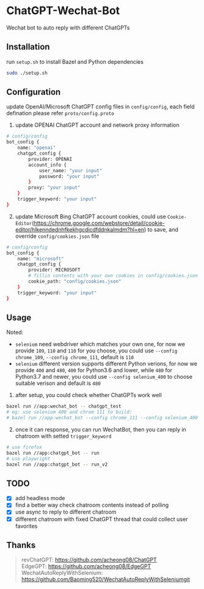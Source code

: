 # ChatGPT-Wechat-Bot

Wechat bot to auto reply with different ChatGPTs

## Installation

run `setup.sh` to install Bazel and Python dependencies

```bash
sudo ./setup.sh
```

## Configuration

update OpenAI/Microsoft ChatGPT config files in `config/config`, each field defination please refer `proto/config.proto`

1. update OPENAI ChatGPT account and network proxy information

```bash
# config/config
bot_config {
    name: "openai"
    chatgpt_config {
        provider: OPENAI
        account_info {
            user_name: "your input"
            password: "your input"
        }
        proxy: "your input"
    }
    trigger_keyword: "your input"
}
```

2. update Microsoft Bing ChatGPT account cookies, could use `Cookie-Editor`(https://chrome.google.com/webstore/detail/cookie-editor/hlkenndednhfkekhgcdicdfddnkalmdm?hl=en) to save, and override `config/cookies.json` file

```bash
# config/config
bot_config {
    name: "microsoft"
    chatgpt_config {
        provider: MICROSOFT
        # fillin contents with your own cookies in config/cookies.json file
        cookie_path: "config/cookies.json"
    }
    trigger_keyword: "your input"
}
```

## Usage

Noted:

- `selenium` need webdriver which matches your own one, for now we provide `109`, `110` and `110` for you choose, you could use `--config chrome_109`, `--config chrome_111`, default is `110`
- `selenium` different version supports different Python verions, for now we provide `400` and `480`, `400` for Python3.6 and lower, while `480` for Python3.7 and newer, you could use `--config selenium_400` to choose suitable verison and default is `480`

1. after setup, you could check whether ChatGPTs work well

```bash
bazel run //app:wechat_bot -- chatgpt_test
# eg: use selenium 400 and chrom 111 to build:
# bazel run //app:wechat_bot --config chrome_111 --config selenium_400 -- chatgpt_test
```

2. once it can response, you can run WechatBot, then you can reply in chatroom with setted `trigger_keyword`

```bash
# use firefox
bazel run //app:chatgpt_bot -- run
# use playwright
bazel run //app:chatgpt_bot -- run_v2
```

## TODO

- [x] add headless mode
- [x] find a better way check chatroom contents instead of polling
- [x] use async to reply to different chatroom
- [x] different chatroom with fixed ChatGPT thread that could collect user favorites

## Thanks

> revChatGPT: https://github.com/acheong08/ChatGPT  
> EdgeGPT: https://github.com/acheong08/EdgeGPT  
> WechatAutoReplyWithSelenium: https://github.com/Baoming520/WechatAutoReplyWithSeleniumgit

